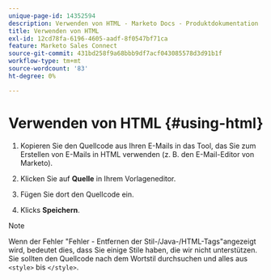 ```yaml
---
unique-page-id: 14352594
description: Verwenden von HTML - Marketo Docs - Produktdokumentation
title: Verwenden von HTML
exl-id: 12cd78fa-6196-4605-aadf-8f0547bf71ca
feature: Marketo Sales Connect
source-git-commit: 431bd258f9a68bbb9df7acf043085578d3d91b1f
workflow-type: tm+mt
source-wordcount: '83'
ht-degree: 0%

---
```


# Verwenden von HTML {#using-html}

1. Kopieren Sie den Quellcode aus Ihren E-Mails in das Tool, das Sie zum Erstellen von E-Mails in HTML verwenden (z. B. den E-Mail-Editor von Marketo).

1. Klicken Sie auf **Quelle** in Ihrem Vorlageneditor.

1. Fügen Sie dort den Quellcode ein.

1. Klicks **Speichern**.

>[!NOTE]
>
>Wenn der Fehler &quot;Fehler - Entfernen der Stil-/Java-/HTML-Tags&quot;angezeigt wird, bedeutet dies, dass Sie einige Stile haben, die wir nicht unterstützen. Sie sollten den Quellcode nach dem Wortstil durchsuchen und alles aus `<style>` bis `</style>`.
